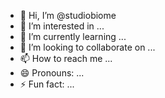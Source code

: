 - 👋 Hi, I’m @studiobiome
- 👀 I’m interested in ...
- 🌱 I’m currently learning ...
- 💞️ I’m looking to collaborate on ...
- 📫 How to reach me ...
- 😄 Pronouns: ...
- ⚡ Fun fact: ...

<!---
studiobiome/studiobiome is a ✨ special ✨ repository because its `README.md` (this file) appears on your GitHub profile.
You can click the Preview link to take a look at your changes.
--->
